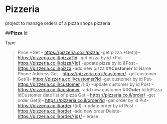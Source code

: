 # Pizzeria
project to manage orders of a pizza shops 
pizzeria

##**Pizza**
Id

Type

>Price
+Get – https://pizzeria.co.il/pizza/ -get pizza
+Get(i)– https://pizzeria.co.il/pizza?id -get pizza  by id
*Put- https://pizzeria.co.il/pizza/{id} -update pizza by id
&Post - https://pizzeria.co.il/pizza  -add new pizza
##**Customer**
Id
Name
Phone
Address
Get – https://pizzeria.co.il/customer/ -get customer
Get(i)– https://pizzeria.co.il/customer?id -get customer by id
Put- https://pizzeria.co.il/customer /{id} -update customer by id
Post - https://pizzeria.co.il/customer -add new customer
##**Order**
Id
IdPizza
idCustomer
date
list of pizza
Get – https://pizzeria.co.il/order/ -get order
Get(i)– https://pizzeria.co.il/order?id -get order by id
Put- https://pizzeria.co.il/order /{id} -update order by id
Post - https://pizzeria.co.il/order -add new order
Delete-https://pizzeria.co.il/order/{id}/ – erase 
